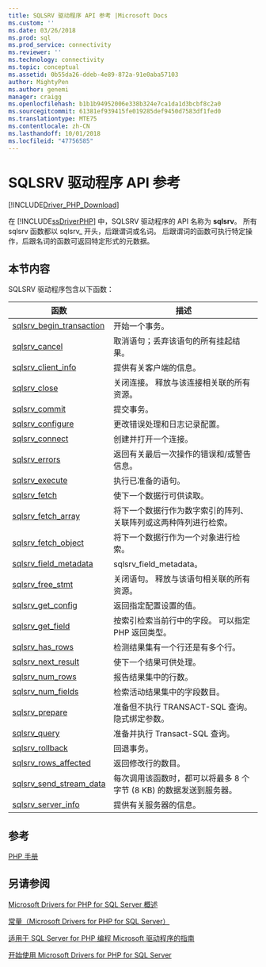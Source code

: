 ```yaml
---
title: SQLSRV 驱动程序 API 参考 |Microsoft Docs
ms.custom: ''
ms.date: 03/26/2018
ms.prod: sql
ms.prod_service: connectivity
ms.reviewer: ''
ms.technology: connectivity
ms.topic: conceptual
ms.assetid: 0b55da26-ddeb-4e89-872a-91e0aba57103
author: MightyPen
ms.author: genemi
manager: craigg
ms.openlocfilehash: b1b1b94952006e338b324e7ca1da1d3bcbf8c2a0
ms.sourcegitcommit: 61381ef939415fe019285def9450d7583df1fed0
ms.translationtype: MTE75
ms.contentlocale: zh-CN
ms.lasthandoff: 10/01/2018
ms.locfileid: "47756585"
---
```

# <a name="sqlsrv-driver-api-reference"></a>SQLSRV 驱动程序 API 参考
[!INCLUDE[Driver_PHP_Download](../../includes/driver_php_download.md)]

在 [!INCLUDE[ssDriverPHP](../../includes/ssdriverphp_md.md)] 中，SQLSRV 驱动程序的 API 名称为 **sqlsrv**。 所有 sqlsrv 函数都以 sqlsrv_ 开头，后跟谓词或名词。 后跟谓词的函数可执行特定操作，后跟名词的函数可返回特定形式的元数据。  
  
## <a name="in-this-section"></a>本节内容  
SQLSRV 驱动程序包含以下函数：  
  
|函数|描述|  
|------------|---------------|  
|[sqlsrv_begin_transaction](../../connect/php/sqlsrv-begin-transaction.md)|开始一个事务。|  
|[sqlsrv_cancel](../../connect/php/sqlsrv-cancel.md)|取消语句；丢弃该语句的所有挂起结果。|  
|[sqlsrv_client_info](../../connect/php/sqlsrv-client-info.md)|提供有关客户端的信息。|  
|[sqlsrv_close](../../connect/php/sqlsrv-close.md)|关闭连接。 释放与该连接相关联的所有资源。|  
|[sqlsrv_commit](../../connect/php/sqlsrv-commit.md)|提交事务。|  
|[sqlsrv_configure](../../connect/php/sqlsrv-configure.md)|更改错误处理和日志记录配置。|  
|[sqlsrv_connect](../../connect/php/sqlsrv-connect.md)|创建并打开一个连接。|  
|[sqlsrv_errors](../../connect/php/sqlsrv-errors.md)|返回有关最后一次操作的错误和/或警告信息。|  
|[sqlsrv_execute](../../connect/php/sqlsrv-execute.md)|执行已准备的语句。|  
|[sqlsrv_fetch](../../connect/php/sqlsrv-fetch.md)|使下一个数据行可供读取。|  
|[sqlsrv_fetch_array](../../connect/php/sqlsrv-fetch-array.md)|将下一个数据行作为数字索引的阵列、关联阵列或这两种阵列进行检索。|  
|[sqlsrv_fetch_object](../../connect/php/sqlsrv-fetch-object.md)|将下一个数据行作为一个对象进行检索。|  
|[sqlsrv_field_metadata](../../connect/php/sqlsrv-field-metadata.md)|sqlsrv_field_metadata。|  
|[sqlsrv_free_stmt](../../connect/php/sqlsrv-free-stmt.md)|关闭语句。 释放与该语句相关联的所有资源。|  
|[sqlsrv_get_config](../../connect/php/sqlsrv-get-config.md)|返回指定配置设置的值。|  
|[sqlsrv_get_field](../../connect/php/sqlsrv-get-field.md)|按索引检索当前行中的字段。 可以指定 PHP 返回类型。|  
|[sqlsrv_has_rows](../../connect/php/sqlsrv-has-rows.md)|检测结果集有一个行还是有多个行。|  
|[sqlsrv_next_result](../../connect/php/sqlsrv-next-result.md)|使下一个结果可供处理。|  
|[sqlsrv_num_rows](../../connect/php/sqlsrv-num-rows.md)|报告结果集中的行数。|  
|[sqlsrv_num_fields](../../connect/php/sqlsrv-num-fields.md)|检索活动结果集中的字段数目。|  
|[sqlsrv_prepare](../../connect/php/sqlsrv-prepare.md)|准备但不执行 TRANSACT-SQL 查询。 隐式绑定参数。|  
|[sqlsrv_query](../../connect/php/sqlsrv-query.md)|准备并执行 Transact-SQL 查询。|  
|[sqlsrv_rollback](../../connect/php/sqlsrv-rollback.md)|回退事务。|  
|[sqlsrv_rows_affected](../../connect/php/sqlsrv-rows-affected.md)|返回修改行的数目。|  
|[sqlsrv_send_stream_data](../../connect/php/sqlsrv-send-stream-data.md)|每次调用该函数时，都可以将最多 8 个字节 (8 KB) 的数据发送到服务器。|  
|[sqlsrv_server_info](../../connect/php/sqlsrv-server-info.md)|提供有关服务器的信息。|  
  
## <a name="reference"></a>参考  
[PHP 手册](http://php.net/manual)  
  
## <a name="see-also"></a>另请参阅  
[Microsoft Drivers for PHP for SQL Server 概述](../../connect/php/overview-of-the-php-sql-driver.md)

[常量（Microsoft Drivers for PHP for SQL Server）](../../connect/php/constants-microsoft-drivers-for-php-for-sql-server.md)

[适用于 SQL Server for PHP 编程 Microsoft 驱动程序的指南](../../connect/php/programming-guide-for-php-sql-driver.md)

[开始使用 Microsoft Drivers for PHP for SQL Server](../../connect/php/getting-started-with-the-php-sql-driver.md)
  
